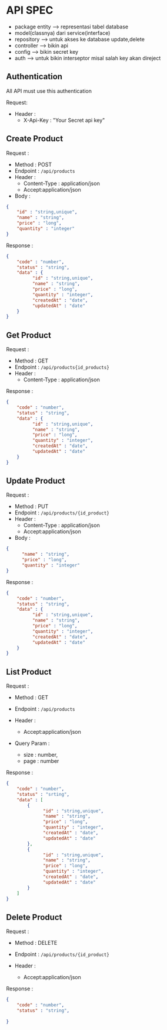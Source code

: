 # API SPEC
- package entity --> representasi tabel database
- model(classnya) dari service(interface)
- repository --> untuk akses ke database update,delete
- controller --> bikin api
- config --> bikin secret key
- auth --> untuk bikin interseptor misal salah key akan direject


## Authentication
All API must use this authentication 

Request: 
- Header :
  - X-Api-Key : "Your Secret api key"
## Create Product 


Request : 
- Method : POST  
- Endpoint : `/api/products`
- Header : 
    - Content-Type : application/json
    - Accept:application/json
- Body :
```json 
{
    "id" : "string,unique",
    "name" : "string",
    "price" : "long",
    "quantity" : "integer"
}
```

Response : 
```json 
{
    "code" : "number",
    "status" : "string",
    "data" : {
          "id" : "string,unique",
          "name" : "string",
          "price" : "long",
          "quantity" : "integer",
          "createdAt" : "date",
          "updatedAt" : "date"
    }
}
```

## Get Product 
Request :
- Method : GET
- Endpoint : `/api/products{id_products}`
- Header :
    - Content-Type : application/json
    


Response :
```json 
{
    "code" : "number",
    "status" : "string",
    "data" : {
          "id" : "string,unique",
          "name" : "string",
          "price" : "long",
          "quantity" : "integer",
          "createdAt" : "date",
          "updatedAt" : "date"
    }
}
```
## Update Product 

Request :
- Method : PUT
- Endpoint : `/api/products/{id_product}`
- Header :
  - Content-Type : application/json
  - Accept:application/json
- Body :
```json 
{
      "name" : "string",
      "price" : "long",
      "quantity" : "integer"  
}
```

Response :
```json 
{
    "code" : "number",
    "status" : "string",
    "data" : {
          "id" : "string,unique",
          "name" : "string",
          "price" : "long",
          "quantity" : "integer",
          "createdAt" : "date",
          "updatedAt" : "date"
    }
}
```
## List Product
Request :
- Method : GET
- Endpoint : `/api/products`
- Header :

  - Accept:application/json
- Query Param : 
  - size : number,
  - page : number 

Response :
```json 
{
    "code" : "number",
    "status" : "srting",
    "data" : [
        {
              "id" : "string,unique",
              "name" : "string",
              "price" : "long",
              "quantity" : "integer",
              "createdAt" : "date",
              "updatedAt" : "date"
        },
        {
              "id" : "string,unique",
              "name" : "string",
              "price" : "long",
              "quantity" : "integer",
              "createdAt" : "date",
              "updatedAt" : "date"
        }
    ]
}
```

## Delete Product 
Request :
- Method : DELETE
- Endpoint : `/api/products/{id_product}`
- Header :
  
  - Accept:application/json


Response :
```json 
{
    "code" : "number",
    "status" : "string",
    
}
```
